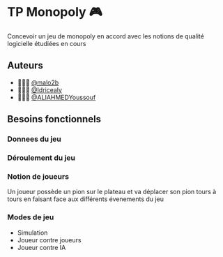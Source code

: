 # TP Monopoly 🎮

Concevoir un jeu de monopoly en accord avec les notions de qualité logicielle étudiées en cours


## Auteurs

- 🙋🏻‍♂️ [@malo2b](https://www.github.com/malo2b)
- 🙋🏾‍♂️ [@Idricealy](https://github.com/Idricealy)
- 🙋🏿‍♂️ [@ALIAHMEDYoussouf](https://github.com/ALIAHMEDYoussouf)

## Besoins fonctionnels

### Donnees du jeu


### Déroulement du jeu


### Notion de joueurs
Un joueur possède un pion sur le plateau et va déplacer son pion tours à tours en faisant face aux différents évenements du jeu

### Modes de jeu
- Simulation
- Joueur contre joueurs
- Joueur contre IA
